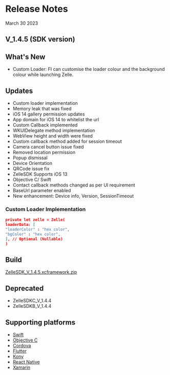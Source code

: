 # Release Notes

March 30 2023

## V_1.4.5 (SDK version)

## What's New

- Custom Loader: FI can customise the loader colour and the background colour while launching Zelle.

## Updates

- Custom loader implementation
- Memory leak that was fixed
- iOS 14 gallery permission updates
- App domain for iOS 14 to whitelist the url
- Custom Callback implemented
- WKUIDelegate method implementation
- WebView height and width were fixed
- Custom callback method added for session timeout
- Camera cancel button issue fixed
- Removed location permission
- Popup dismissal
- Device Orientation
- QRCode issue fix
- ZelleSDK Supports iOS 13
- Objective C/ Swift
- Contact callback methods changed as per UI requirement
- BaseUrl parameter enabled
- New enhancement: Device info, Version, SessionTimeout

### Custom Loader Implementation

```json
private let zelle = Zelle(
loaderData: [
"loaderColor" : "hex color",
"bgColor" : "hex color",
], // Optional (Nullable)
) 
```

## Build

[ZelleSDK_V_1.4.5.xcframework.zip](https://github.com/Fiserv/zelle-turnkey-solutions/files/11599226/ZelleSDK_V_1.4.5.xcframework.zip)

## Deprecated

- ZelleSDKC_V_1.4.4
- ZelleSDKB_V_1.4.4

## Supporting platforms

- [Swift](?path=docs/supporting-documents/swift.md)
- [Objective C](?path=docs/supporting-documents/objectivec.md)
- [Cordova](?path=docs/supporting-documents/cordova.md)
- [Flutter](?path=docs/supporting-documents/fultter.md)
- [Kony](?path=docs/supporting-documents/kony.md)
- [React Native](?path=docs/supporting-documents/react-native.md)
- [Xamarin](?path=docs/supporting-documents/xamarin.md)
